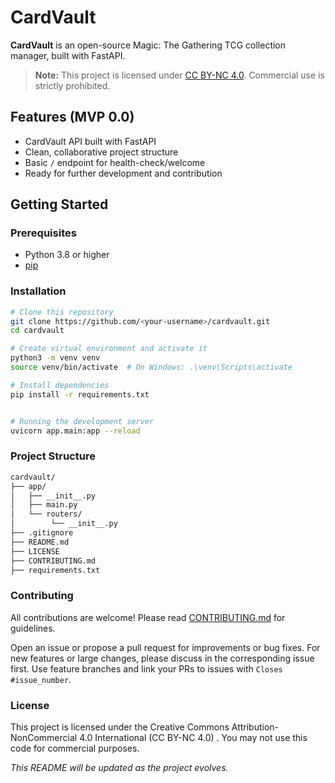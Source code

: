 # CardVault

**CardVault** is an open-source Magic: The Gathering TCG collection manager, built with FastAPI.

> **Note:** This project is licensed under [CC BY-NC 4.0](LICENSE). Commercial use is strictly prohibited.

## Features (MVP 0.0)

- CardVault API built with FastAPI
- Clean, collaborative project structure
- Basic `/` endpoint for health-check/welcome
- Ready for further development and contribution

## Getting Started

### Prerequisites

- Python 3.8 or higher
- [pip](https://pip.pypa.io/en/stable/installation/)

### Installation

```bash
# Clone this repository
git clone https://github.com/<your-username>/cardvault.git
cd cardvault

# Create virtual environment and activate it
python3 -m venv venv
source venv/bin/activate  # On Windows: .\venv\Scripts\activate

# Install dependencies
pip install -r requirements.txt


# Running the development server
uvicorn app.main:app --reload
```

### Project Structure
```bash
cardvault/
├── app/
│   ├── __init__.py
│   ├── main.py
│   └── routers/
│        └── __init__.py
├── .gitignore
├── README.md
├── LICENSE
├── CONTRIBUTING.md
├── requirements.txt
```
### Contributing
All contributions are welcome! Please read [CONTRIBUTING.md](/CONTRIBUTING.md) for guidelines.

Open an issue or propose a pull request for improvements or bug fixes.
For new features or large changes, please discuss in the corresponding issue first.
Use feature branches and link your PRs to issues with `Closes #issue_number`.

### License
This project is licensed under the Creative Commons Attribution-NonCommercial 4.0 International (CC BY-NC 4.0) .
You may not use this code for commercial purposes.

*This README will be updated as the project evolves.*


